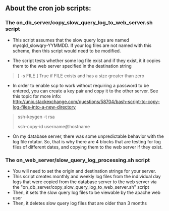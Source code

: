 ## About the cron job scripts:

### The on_db_server/copy_slow_query_log_to_web_server.sh script

* This script assumes that the slow query logs are named mysqld_slowqry-YYMMDD.  If your log files are not named with this scheme, then this script would need to be modified.

* The script tests whether some log file exist and if they exist, it it copies them to the web server specified in the destination string
> [ -s FILE ] True if FILE exists and has a size greater than zero

* In order to enable scp to work without requiring a password to be entered, you can create a key pair and copy it to the other server. See this topic for more info:
 http://unix.stackexchange.com/questions/58704/bash-script-to-copy-log-files-into-a-new-directory
> ssh-keygen -t rsa
> 
> ssh-copy-id username@hostname


* On my database server, there was some unpredictable behavior with the log file rotator. So, that is why there are 4 blocks that are testing for log files of different dates, and copying them to the web server if they exist.


### The on_web_server/slow_query_log_processing.sh script

* You will need to set the origin and destination strings for your server.
* This script creates monthly and weekly log files from the individual day logs that were copied from the database server to the web server via the "on_db_server/copy_slow_query_log_to_web_server.sh" script
* Then, it sets the slow query log files to be viewable by the apache web user
* Then, it deletes slow query log files that are older than 3 months
